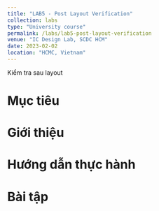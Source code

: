 ```yaml
---
title: "LAB5 - Post Layout Verification"
collection: labs
type: "University course"
permalink: /labs/lab5-post-layout-verification
venue: "IC Design Lab, SCDC HCM"
date: 2023-02-02
location: "HCMC, Vietnam"
---
```

Kiểm tra sau layout

Mục tiêu
======

Giới thiệu
======

Hướng dẫn thực hành
======


Bài tập
======